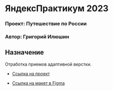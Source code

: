 # ЯндексПрактикум 2023
### Проект: Путешествие по России
### Автор: Григорий Илюшин

## Назначение ##

Отработка приемов адаптивной верстки.

* [Cсылка на проект](https://ilushingl.github.io/russian-travel/)

* [Ссылка на макет в Figma](https://www.figma.com/file/5S2WSbEFL6awjVWJ0NWL8Q/Sprint-3_-Russia-_-desktop-mobile?node-id=28503%3A0)
